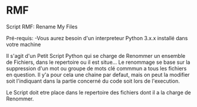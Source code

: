 # RMF
 Script RMF: Rename My Files
 
 Pré-requis:
 -Vous aurez besoin d'un interpreteur Python 3.x.x installé dans votre machine
 
 Il s'agit d'un Petit Script Python qui se charge de Renommer un ensemble de Fichiers, dans le repertoire ou il est situe...
 Le renommage se base sur la suppression d'un mot ou groupe de mots clé commmun a tous les fichiers en question.
 Il y'a pour cela une chaine par defaut, mais on peut la modifier soit l'indiquant dans la partie concerné du code soit lors de l'execution.
 
 Le Script doit etre place dans le repertoire des fichiers dont il a la charge de Renommer.
